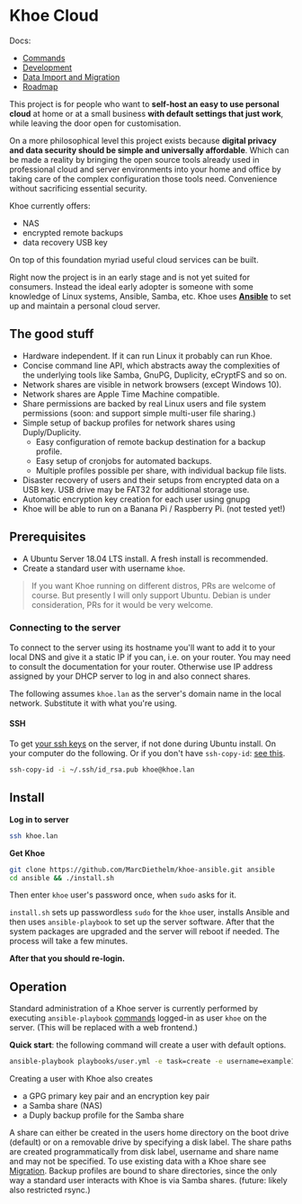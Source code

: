 Khoe Cloud
==========

Docs:
- [Commands](docs/commands.md)
- [Development](docs/development.md)
- [Data Import and Migration](docs/migration.md)
- [Roadmap](https://github.com/MarcDiethelm/khoe-ansible/projects/2)

This project is for people who want to **self-host an easy to use personal cloud** at home or at a small business **with default settings that just work**, while leaving the door open for customisation.

On a more philosophical level this project exists because **digital privacy and data security should be simple and universally affordable**. Which can be made a reality by bringing the open source tools already used in professional cloud and server environments into your home and office by taking care of the complex configuration those tools need. Convenience without sacrificing essential security.

Khoe currently offers:

- NAS
- encrypted remote backups
- data recovery USB key

On top of this foundation myriad useful cloud services can be built.

Right now the project is in an early stage and is not yet suited for consumers. Instead the ideal early adopter is someone with some knowledge of Linux systems, Ansible, Samba, etc. Khoe uses [**Ansible**](https://github.com/ansible/ansible) to set up and maintain a personal cloud server.

## The good stuff
- Hardware independent. If it can run Linux it probably can run Khoe.
- Concise command line API, which abstracts away the complexities of the underlying tools like Samba, GnuPG, Duplicity, eCryptFS and so on.
- Network shares are visible in network browsers (except Windows 10).
- Network shares are Apple Time Machine compatible.
- Share permissions are backed by real Linux users and file system permissions (soon: and support simple multi-user file sharing.)
- Simple setup of backup profiles for network shares using Duply/Duplicity.
  - Easy configuration of remote backup destination for a backup profile.
  - Easy setup of cronjobs for automated backups.
  - Multiple profiles possible per share, with individual backup file lists.
- Disaster recovery of users and their setups from encrypted data on a USB key. USB drive may be FAT32 for additional storage use.
- Automatic encryption key creation for each user using gnupg
- Khoe will be able to run on a Banana Pi / Raspberry Pi. (not tested yet!)


## Prerequisites

- A Ubuntu Server 18.04 LTS install. A fresh install is recommended.
- Create a standard user with username `khoe`.

> If you want Khoe running on different distros, PRs are welcome of course. But presently I will only support Ubuntu. Debian is under consideration, PRs for it would be very welcome.


### Connecting to the server

To connect to the server using its hostname you'll want to add it to your local DNS and give it a static IP if you can, i.e. on your router. You may need to consult the documentation for your router. Otherwise use IP address assigned by your DHCP server to log in and also connect shares.

The following assumes `khoe.lan` as the server's domain name in the local network. Substitute it with what you're using.

#### SSH

To get [your ssh keys](https://help.github.com/en/articles/generating-a-new-ssh-key-and-adding-it-to-the-ssh-agent) on the server, if not done during Ubuntu install. On your computer do the following. Or if you don't have `ssh-copy-id`: [see this](https://serverfault.com/a/583659/311594).

```bash
ssh-copy-id -i ~/.ssh/id_rsa.pub khoe@khoe.lan
```


## Install

**Log in to server**

 ```bash
 ssh khoe.lan
 ```

**Get Khoe**

```bash
git clone https://github.com/MarcDiethelm/khoe-ansible.git ansible
cd ansible && ./install.sh
```
Then enter `khoe` user's password once, when `sudo` asks for it.

`install.sh` sets up passwordless `sudo` for the `khoe` user, installs Ansible and then uses `ansible-playbook` to set up the server software. After that the system packages are upgraded and the server will reboot if needed. The process will take a few minutes.

**After that you should re-login.**


##  Operation

Standard administration of a Khoe server is currently performed by executing `ansible-playbook` [commands](docs/commands.md) logged-in as user `khoe` on the server. (This will be replaced with a web frontend.)

**Quick start**: the following command will create a user with default options.

```bash
ansible-playbook playbooks/user.yml -e task=create -e username=example1 -e password=1234
```

Creating a user with Khoe also creates

- a GPG primary key pair and an encryption key pair
- a Samba share (NAS)
- a Duply backup profile for the Samba share

A share can either be created in the users home directory on the boot drive (default) or on a removable drive by specifying a disk label. The share paths are created programmatically from disk label, username and share name and may not be specified. To use existing data with a Khoe share see [Migration](docs/migration.md).
Backup profiles are bound to share directories, since the only way a standard user interacts with Khoe is via Samba shares. (future: likely also restricted rsync.)
